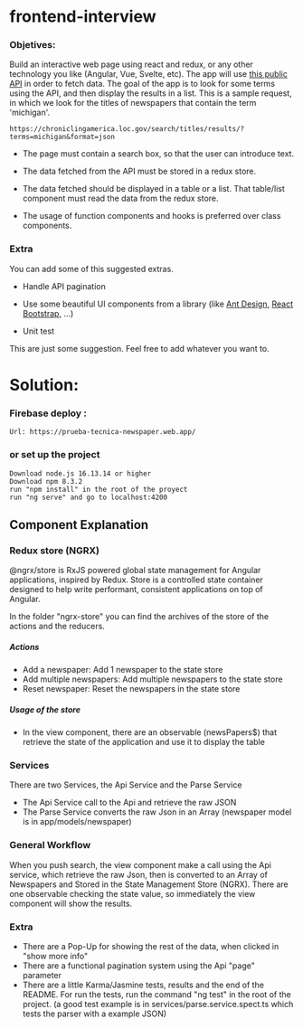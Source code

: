# frontend-interview



### Objetives:

Build an interactive web page using react and redux, or any other technology you like (Angular, Vue, Svelte, etc). 
The app will use [this public API](https://chroniclingamerica.loc.gov/about/api/) in order to fetch data. The goal 
of the app is to look for some terms using the API, and then display the results in a list. This is a sample 
request, in which we look for the titles of newspapers that contain the term 'michigan'. 

```
https://chroniclingamerica.loc.gov/search/titles/results/?terms=michigan&format=json
```

* The page must contain a search box, so that the user can introduce text.

* The data fetched from the API must be stored in a redux store.

* The data fetched should be displayed in a table or a list. That table/list component must read the data from the redux store.

* The usage of function components and hooks is preferred over class components.

### Extra

You can add some of this suggested extras. 

* Handle API pagination

* Use some beautiful UI components from a library (like [Ant Design](https://ant.design/docs/react/introduce), [React Bootstrap](https://react-bootstrap.github.io/), ...) 

* Unit test

This are just some suggestion. Feel free to add whatever you want to.



# Solution:

### Firebase deploy :

    Url: https://prueba-tecnica-newspaper.web.app/
 
### or set up the project

    Download node.js 16.13.14 or higher
    Download npm 8.3.2
    run "npm install" in the root of the proyect
    run "ng serve" and go to localhost:4200

## Component Explanation

### Redux store (NGRX)
@ngrx/store is RxJS powered global state management for Angular applications, inspired by Redux. Store is a controlled state container designed to help write performant, consistent applications on top of Angular.

In the folder "ngrx-store" you can find the archives of the store of the actions and the reducers.
##### Actions 
- Add a newspaper: Add 1 newspaper to the state store
- Add multiple newspapers: Add multiple newspapers to the state store
- Reset newspaper: Reset the newspapers in the state store
##### Usage of the store
- In the view component, there are an observable (newsPapers$) that retrieve the state of the application and use it to display the table

### Services
There are two Services, the Api Service and the Parse Service
- The Api Service call to the Api and retrieve the raw JSON
- The Parse Service converts the raw Json in an Array<Newspaper> (newspaper model is in app/models/newspaper)

### General Workflow
When you push search, the view component make a call using the Api service, which retrieve the raw Json, then is converted to an Array of Newspapers and Stored in the State Management Store (NGRX). There are one observable checking the state value, so immediately the view component will show the results.

### Extra
- There are a Pop-Up for showing the rest of the data, when clicked in "show more info"
- There are a functional pagination system using the Api "page" parameter
- There are a little Karma/Jasmine tests, results and the end of the README. For run the tests, run the command "ng test" in the root of the project. (a good test example is in services/parse.service.spect.ts which tests the parser with a example JSON)


